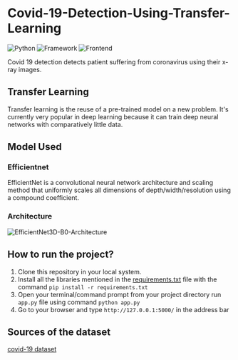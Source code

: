 # Covid-19-Detection-Using-Transfer-Learning
![Python](https://img.shields.io/badge/Python-3.8-blueviolet)
![Framework](https://img.shields.io/badge/Framework-Flask-red)
![Frontend](https://img.shields.io/badge/Frontend-HTML/CSS/JS-green)

Covid 19 detection detects patient suffering from coronavirus using their x-ray images.

## Transfer Learning
Transfer learning is the reuse of a pre-trained model on a new problem. It's currently very popular in deep learning because it can train deep neural networks with comparatively little data.

## Model Used
### Efficientnet
EfficientNet is a convolutional neural network architecture and scaling method that uniformly scales all dimensions of depth/width/resolution using a compound coefficient.

### Architecture
![EfficientNet3D-B0-Architecture](https://user-images.githubusercontent.com/56024169/136725308-ca85387c-59d7-48cd-a31a-cf791041dbc3.png)

## How to run the project?
1. Clone this repository in your local system.
2. Install all the libraries mentioned in the [requirements.txt](https://github.com/lit226/Deep-Learning-Covid-19-Detection/blob/main/requirements.txt) file with the command `pip install -r requirements.txt`
3. Open your terminal/command prompt from your project directory run `app.py` file using command `python app.py`
4. Go to your browser and type `http://127.0.0.1:5000/` in the address bar

## Sources of the dataset
[covid-19 dataset](https://www.kaggle.com/fusicfenta/chest-xray-for-covid19-detection)

